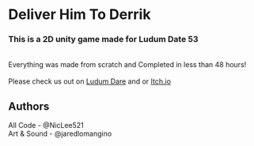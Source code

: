 # Deliver Him To Derrik
### This is a 2D unity game made for Ludum Date 53 
</br>
Everything was made from scratch and Completed in less than 48 hours!
</br>
</br>
Please check us out on <a href="https://ldjam.com/events/ludum-dare/53/$358897">Ludum Dare</a> and or <a href="https://ginormous.itch.io/deliver-him-to-derek">Itch.io</a>

## Authors
All Code - @NicLee521 </br>
Art & Sound - @jaredlomangino
